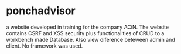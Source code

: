 # ponchadvisor
a website developed in training for the company ACiN. The website contains CSRF and XSS security plus functionalities
of CRUD to a workbench made Database. Also view diference beteween admin and client. No framework was used.
